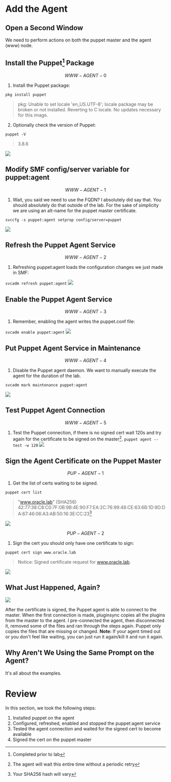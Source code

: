 # Add the Agent

## Open a Second Window

We need to perform actions on both the puppet master and the agent (www) node.

## Install the Puppet[^1] Package


$$
WWW-AGENT-0
$$


1. Install the Puppet package:

  `pkg install puppet`

  > pkg: Unable to set locale 'en_US.UTF-8'; locale package may be broken or
  > not installed.  Reverting to C locale.
  > No updates necessary for this image.

2. Optionally check the version of Puppet:
 
 `puppet -V`

  > 3.8.6

![](assets/AGENT-WWW-000.0.png)


## Modify SMF config/server variable for puppet:agent


$$
WWW-AGENT-1
$$


1. Wait, you said we need to use the FQDN?  I absolutely did say that. You should absolutely do that outside of the lab. For the sake of simplicity we are using an alt-name for the puppet master certificate.

  `svccfg -s puppet:agent setprop config/server=puppet`

![](assets/AGENT-WWW-001.0.png)


## Refresh the Puppet Agent Service


$$
WWW-AGENT-2
$$


1. Refreshing puppet:agent loads the configuration changes we just made in SMF:

  `svcadm refresh puppet:agent`
  ![](assets/AGENT-WWW-002.0.png)

## Enable the Puppet Agent Service


$$
WWW-AGENT-3
$$


1. Remember, enabling the agent writes the puppet.conf file:

  `svcadm enable puppet:agent`
  ![](assets/AGENT-WWW-003.0.png)

## Put Puppet Agent Service in Maintenance


$$
WWW-AGENT-4
$$


1. Disable the Puppet agent daemon. We want to manually execute the agent for the duration of the lab.

  `svcadm mark maintenance puppet:agent`

  ![](assets/AGENT-WWW-004.0.png)


## Test Puppet Agent Connection


$$
WWW-AGENT-5
$$


1. Test the Puppet connection, if there is no signed cert wait 120s and try again for the certificate to be signed on the master[^3].
  `puppet agent --test -w 120`
  ![](assets/AGENT-WWW-005.0.png)

## Sign the Agent Certificate on the Puppet Master


$$
PUP-AGENT-1
$$


1. Get the list of certs waiting to be signed.

  `puppet cert list`

  > "www.oracle.lab" (SHA256) 42:77:38:C8:C0:7F:0B:9B:4E:90:F7:EA:2C:76:99:48:CE:63:6B:1D:9D:DA:67:46:06:A3:AB:50:16:3E:CC:23[^2]


![](assets/AGENT-PUP-001.0.png)


$$
PUP-AGENT-2
$$


1. Sign the cert you should only have one certificate to sign:


  `puppet cert sign www.oracle.lab`

  > Notice: Signed certificate request for www.oracle.lab.

![](assets/AGENT-PUP-002.0.png)

## What Just Happened, Again?

![](assets/AGENT-WWW-005.1.png)

After the certificate is signed, the Puppet agent is able to connect to the master. When the first connection is made, pluginsync copies all the plugins from the master to the agent. I pre-connected the agent, then disconnected it, removed some of the files and ran through the steps again. Puppet only copies the files that are missing or changed.
**Note:** If your agent timed out or you don't feel like waiting, you can just run it again/kill it and run it again.

## Why Aren't We Using the Same Prompt on the Agent?

It's all about the examples.

# Review

In this section, we took the following steps:

1. Installed puppet on the agent
2. Configured, refreshed, enabled and stopped the puppet:agent service
3. Tested the agent connection and waited for the signed cert to become available
4. Signed the cert on the puppet master

[^1]: Completed prior to lab

[^2]: Your SHA256 hash will vary

[^3]: The agent will wait this entire time without a periodic retry


